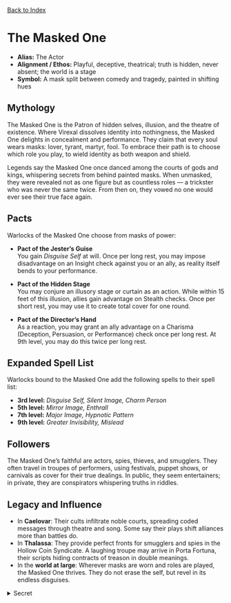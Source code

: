 [Back to Index](../Patrons.md) 
# The Masked One

- **Alias:** The Actor
- **Alignment / Ethos:** Playful, deceptive, theatrical; truth is hidden, never absent; the world is a stage
- **Symbol:** A mask split between comedy and tragedy, painted in shifting hues

## Mythology

The Masked One is the Patron of hidden selves, illusion, and the theatre of existence. Where Virexal dissolves identity into nothingness, the Masked One delights in concealment and performance. They claim that every soul wears masks: lover, tyrant, martyr, fool. To embrace their path is to choose which role you play, to wield identity as both weapon and shield.

Legends say the Masked One once danced among the courts of gods and kings, whispering secrets from behind painted masks. When unmasked, they were revealed not as one figure but as countless roles — a trickster who was never the same twice. From then on, they vowed no one would ever see their true face again.

## Pacts
  Warlocks of the Masked One choose from masks of power:
  - **Pact of the Jester’s Guise**  
    You gain *Disguise Self* at will. Once per long rest, you may impose disadvantage on an Insight check against you or an ally, as reality itself bends to your performance.

  - **Pact of the Hidden Stage**  
    You may conjure an illusory stage or curtain as an action. While within 15 feet of this illusion, allies gain advantage on Stealth checks. Once per short rest, you may use it to create total cover for one round.

  - **Pact of the Director’s Hand**  
    As a reaction, you may grant an ally advantage on a Charisma (Deception, Persuasion, or Performance) check once per long rest. At 9th level, you may do this twice per long rest.

## Expanded Spell List
  Warlocks bound to the Masked One add the following spells to their spell list:
  - **3rd level:** *Disguise Self, Silent Image, Charm Person*  
  - **5th level:** *Mirror Image, Enthrall*  
  - **7th level:** *Major Image, Hypnotic Pattern*  
  - **9th level:** *Greater Invisibility, Mislead*  

## Followers
  The Masked One’s faithful are actors, spies, thieves, and smugglers. They often travel in troupes of performers, using festivals, puppet shows, or carnivals as cover for their true dealings. In public, they seem entertainers; in private, they are conspirators whispering truths in riddles.

## Legacy and Influence
  - In **Caelovar**: Their cults infiltrate noble courts, spreading coded messages through theatre and song. Some say their plays shift alliances more than battles do.  
  - In **Thalassa**: They provide perfect fronts for smugglers and spies in the Hollow Coin Syndicate. A laughing troupe may arrive in Porta Fortuna, their scripts hiding contracts of treason in double meanings.  
  - In the **world at large**: Wherever masks are worn and roles are played, the Masked One thrives. They do not erase the self, but revel in its endless disguises.

<details data-secret="true"><summary>Secret</summary>
- **Hidden Lore / Motivations**  
  - The Masked One is less a deceiver than a playwright of reality, believing truth cannot be destroyed, only hidden and revealed at the right time.  
  - They revel in irony - kings undone by plays mocking their rule, rebels crowned in festivals of masks. Their cults run travelling troupes that perform everywhere, entertaining soldiers in war camps, stirring political drama. They are known to whip crowds into a frenzy and performances can have a strong impact on public opinion.   
  - Unlike Virexal, whose worshippers vanish into fractured memory, the Masked One’s cultists keep their identities intact — but layered, concealed, and weaponised.  
  - They despise tyrants who allow no performance but their own (such as Aurelion Threx). To them, freedom is not erasure but the ability to choose which mask to wear.  
  - In roleplay, their voice is theatrical, shifting tone and cadence as if speaking from a stage. They clap, laugh, or boo mid-conversation, as though the world were a performance.
</details>

